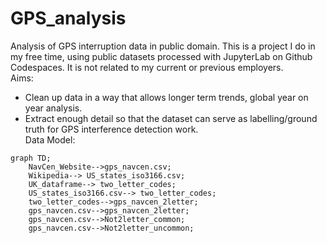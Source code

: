 # GPS_analysis
Analysis of GPS interruption data in public domain. This is a project I do in my free time, using public datasets processed with JupyterLab on Github Codespaces. It is not related to my current or previous employers.   
Aims:
- Clean up data in a way that allows longer term trends, global year on year analysis.
- Extract enough detail so that the dataset can serve as labelling/ground truth for GPS interference detection work.  
Data Model:  
```mermaid
graph TD;
    NavCen_Website-->gps_navcen.csv;
    Wikipedia--> US_states_iso3166.csv;
    UK_dataframe--> two_letter_codes;
    US_states_iso3166.csv--> two_letter_codes;
    two_letter_codes-->gps_navcen_2letter;
    gps_navcen.csv-->gps_navcen_2letter;
    gps_navcen.csv-->Not2letter_common;
    gps_navcen.csv-->Not2letter_uncommon;
 ```

